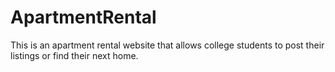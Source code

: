 # ApartmentRental
This is an apartment rental website that allows college students to post their listings or find their next home.
